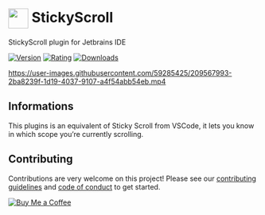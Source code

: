 # <img align="center" src="https://plugins.jetbrains.com/files/20114/238052/icon/pluginIcon.svg" data-canonical-src="https://plugins.jetbrains.com/files/20114/238052/icon/pluginIcon.svg" height="40" /> StickyScroll

StickyScroll plugin for Jetbrains IDE

[![Version](https://img.shields.io/jetbrains/plugin/v/20114-stickyscroll)](https://plugins.jetbrains.com/plugin/20114-stickyscroll/versions)
[![Rating](https://img.shields.io/jetbrains/plugin/r/rating/20114-stickyscroll)](https://plugins.jetbrains.com/plugin/20114-stickyscroll/reviews)
[![Downloads](https://img.shields.io/jetbrains/plugin/d/20114-stickyscroll)](https://plugins.jetbrains.com/plugin/20114-stickyscroll)

https://user-images.githubusercontent.com/59285425/209567993-2ba8239f-1d19-4037-9107-a4f54abb54eb.mp4

## Informations

This plugins is an equivalent of Sticky Scroll from VSCode, it lets you know in which scope you’re currently scrolling.

## Contributing

Contributions are very welcome on this project! Please see our [contributing guidelines](CONTRIBUTING.md) and [code of conduct](CODE_OF_CONDUCT.md) to get started.

[![Buy Me a Coffee](https://img.buymeacoffee.com/api/?url=aHR0cHM6Ly9pbWcuYnV5bWVhY29mZmVlLmNvbS9hcGkvP3VybD1hSFIwY0hNNkx5OWpaRzR1WW5WNWJXVmhZMjltWm1WbExtTnZiUzkxY0d4dllXUnpMM0J5YjJacGJHVmZjR2xqZEhWeVpYTXZNakF5TVM4d015ODBZekkwT0RnNE1XWmxOVE5pWmprM1lUa3pOV1kxWm1NNFlqRXpPV1EyTWk1d2JtYz0mc2l6ZT0zMDAmbmFtZT1raWtpbWFuamFybw==&creator=kikimanjaro&is_creating=creating%20mobile%20apps%20and%20plugins&design_code=1&design_color=%23ff813f&slug=kikimanjaro)](https://www.buymeacoffee.com/kikimanjaro)